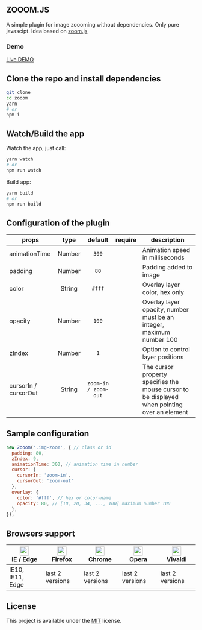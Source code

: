 ## ZOOOM.JS
A simple plugin for image zoooming without dependencies. Only pure javascipt. 
Idea based on [zoom.js](https://github.com/fat/zoom.js)

### Demo

[Live DEMO](https://tomik23.github.io/zooom.js/)

## Clone the repo and install dependencies
```bash
git clone
cd zooom
yarn
# or
npm i
```

## Watch/Build the app
Watch the app, just call:

```bash
yarn watch
# or
npm run watch
```

Build app:

```bash
yarn build
# or
npm run build
```

## Configuration of the plugin

props | type | default | require | description
---- | :-------: | :-------: | :--------: | -----------
animationTime | Number | `300` | | Animation speed in milliseconds
padding | Number | `80` |  | Padding added to image
color | String | `#fff` |  | Overlay layer color, hex only
opacity | Number | `100` |  | Overlay layer opacity, number must be an integer, maximum number 100
zIndex | Number | `1` |  | Option to control layer positions
cursorIn / cursorOut | String | `zoom-in / zoom-out` |  | The cursor property specifies the mouse cursor to be displayed when pointing over an element

## Sample configuration
```javascript
new Zooom('.img-zoom', { // class or id
  padding: 80,
  zIndex: 9,
  animationTime: 300, // animation time in number
  cursor: {
    cursorIn: 'zoom-in',
    cursorOut: 'zoom-out'
  },
  overlay: {
    color: '#fff', // hex or color-name
    opacity: 80, // [10, 20, 34, ..., 100] maximum number 100
  },
});
```

## Browsers support

| [<img src="https://raw.githubusercontent.com/alrra/browser-logos/master/src/edge/edge_48x48.png" alt="IE / Edge" width="24px" height="24px" />](http://godban.github.io/browsers-support-badges/)<br/>IE / Edge | [<img src="https://raw.githubusercontent.com/alrra/browser-logos/master/src/firefox/firefox_48x48.png" alt="Firefox" width="24px" height="24px" />](http://godban.github.io/browsers-support-badges/)<br/>Firefox | [<img src="https://raw.githubusercontent.com/alrra/browser-logos/master/src/chrome/chrome_48x48.png" alt="Chrome" width="24px" height="24px" />](http://godban.github.io/browsers-support-badges/)<br/>Chrome | [<img src="https://raw.githubusercontent.com/alrra/browser-logos/master/src/opera/opera_48x48.png" alt="Opera" width="24px" height="24px" />](http://godban.github.io/browsers-support-badges/)<br/>Opera | [<img src="https://raw.githubusercontent.com/alrra/browser-logos/master/src/vivaldi/vivaldi_48x48.png" alt="Vivaldi" width="24px" height="24px" />](http://godban.github.io/browsers-support-badges/)<br/>Vivaldi |
| --------- | --------- | --------- | --------- | --------- |
| IE10, IE11, Edge| last 2 versions| last 2 versions| last 2 versions| last 2 versions

## License
This project is available under the [MIT](https://opensource.org/licenses/mit-license.php) license.